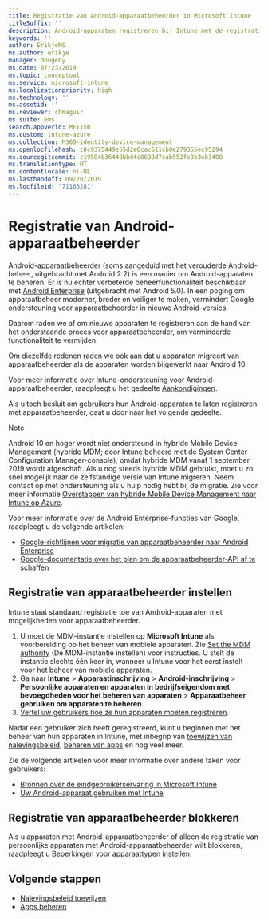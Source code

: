 ```yaml
---
title: Registratie van Android-apparaatbeheerder in Microsoft Intune
titleSuffix: ''
description: Android-apparaten registreren bij Intune met de registratie van een apparaatbeheerder.
keywords: ''
author: ErikjeMS
ms.author: erikje
manager: dougeby
ms.date: 07/23/2019
ms.topic: conceptual
ms.service: microsoft-intune
ms.localizationpriority: high
ms.technology: ''
ms.assetid: ''
ms.reviewer: chmaguir
ms.suite: ems
search.appverid: MET150
ms.custom: intune-azure
ms.collection: M365-identity-device-management
ms.openlocfilehash: c8c9375449e55d2e6cac511cb0e279355ec95294
ms.sourcegitcommit: c19584b36448bbd4c8638d7cab552fe9b3eb3408
ms.translationtype: HT
ms.contentlocale: nl-NL
ms.lasthandoff: 09/20/2019
ms.locfileid: "71163281"
---
```

# <a name="android-device-administrator-enrollment"></a>Registratie van Android-apparaatbeheerder

Android-apparaatbeheerder (soms aangeduid met het verouderde Android-beheer, uitgebracht met Android 2.2) is een manier om Android-apparaten te beheren. Er is nu echter verbeterde beheerfunctionaliteit beschikbaar met [Android Enterprise](https://www.android.com/enterprise/management/) (uitgebracht met Android 5.0). In een poging om apparaatbeheer moderner, breder en veiliger te maken, vermindert Google ondersteuning voor apparaatbeheerder in nieuwe Android-versies.

Daarom raden we af om nieuwe apparaten te registreren aan de hand van het onderstaande proces voor apparaatbeheerder, om verminderde functionaliteit te vermijden.

Om diezelfde redenen raden we ook aan dat u apparaten migreert van apparaatbeheerder als de apparaten worden bijgewerkt naar Android 10. 

Voor meer informatie over Intune-ondersteuning voor Android-apparaatbeheerder, raadpleegt u het gedeelte [Aankondigingen](whats-new.md#decreasing-support-for-android-device-administrator).

Als u toch besluit om gebruikers hun Android-apparaten te laten registreren met apparaatbeheerder, gaat u door naar het volgende gedeelte.  


> [!Note]  
> Android 10 en hoger wordt niet ondersteund in hybride Mobile Device Management (hybride MDM; door Intune beheerd met de System Center Configuration Manager-console), omdat hybride MDM vanaf 1 september 2019 wordt afgeschaft. Als u nog steeds hybride MDM gebruikt, moet u zo snel mogelijk naar de zelfstandige versie van Intune migreren. Neem contact op met ondersteuning als u hulp nodig hebt bij de migratie. Zie voor meer informatie [Overstappen van hybride Mobile Device Management naar Intune op Azure](https://aka.ms/hybrid_notification).

Voor meer informatie over de Android Enterprise-functies van Google, raadpleegt u de volgende artikelen:
- [Google-richtlijnen voor migratie van apparaatbeheerder naar Android Enterprise](http://static.googleusercontent.com/media/android.com/en/enterprise/static/2016/pdfs/enterprise/Android-Enterprise-Migration-Bluebook_2019.pdf)
- [Google-documentatie over het plan om de apparaatbeheerder-API af te schaffen](https://developers.google.com/android/work/device-admin-deprecation)


## <a name="set-up-device-administrator-enrollment"></a>Registratie van apparaatbeheerder instellen

Intune staat standaard registratie toe van Android-apparaten met mogelijkheden voor apparaatbeheerder.

1. U moet de MDM-instantie instellen op **Microsoft Intune** als voorbereiding op het beheer van mobiele apparaten. Zie [Set the MDM authority](mdm-authority-set.md) (De MDM-instantie instellen) voor instructies. U stelt de instantie slechts één keer in, wanneer u Intune voor het eerst instelt voor het beheer van mobiele apparaten.
2. Ga naar **Intune** > **Apparaatinschrijving** > **Android-inschrijving** > **Persoonlijke apparaten en apparaten in bedrijfseigendom met bevoegdheden voor het beheren van apparaten** > **Apparaatbeheer gebruiken om apparaten te beheren**.
3. [Vertel uw gebruikers hoe ze hun apparaten moeten registreren](/intune-user-help/enroll-your-device-in-intune-android).  

Nadat een gebruiker zich heeft geregistreerd, kunt u beginnen met het beheer van hun apparaten in Intune, met inbegrip van [toewijzen van nalevingsbeleid](compliance-policy-create-android.md), [beheren van apps](app-management.md) en nog veel meer.

Zie de volgende artikelen voor meer informatie over andere taken voor gebruikers:
- [Bronnen over de eindgebruikerservaring in Microsoft Intune](end-user-educate.md)
- [Uw Android-apparaat gebruiken met Intune](https://docs.microsoft.com/intune-user-help/using-your-android-device-with-intune)


## <a name="block-device-administrator-enrollment"></a>Registratie van apparaatbeheerder blokkeren
Als u apparaten met Android-apparaatbeheerder of alleen de registratie van persoonlijke apparaten met Android-apparaatbeheerder wilt blokkeren, raadpleegt u [Beperkingen voor apparaattypen instellen](enrollment-restrictions-set.md).



## <a name="next-steps"></a>Volgende stappen
- [Nalevingsbeleid toewijzen](compliance-policy-create-android.md)
- [Apps beheren](app-management.md)